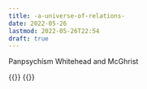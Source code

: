 ```yaml
---
title: -a-universe-of-relations-
date: 2022-05-26
lastmod: 2022-05-26T22:54
draft: true
---
```


Panpsychism
Whitehead and McGhrist

{{<youtube qtArjSgM2I8>}}
{{<youtube NUebEP-gDJU>}}